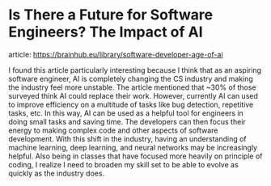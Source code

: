 # Is There a Future for Software Engineers? The Impact of AI

article: https://brainhub.eu/library/software-developer-age-of-ai

I found this article particularly interesting because I think that as an aspiring software engineer, AI is completely changing the CS industry and making the industry feel more unstable. The article mentioned that ~30% of those surveyed think AI could replace their work. However, currently AI can used to improve efficiency on a multitude of tasks like bug detection, repetitive tasks, etc. In this way, AI can be used as a helpful tool for engineers in doing small tasks and saving time. The developers can then focus their energy to making complex code and other aspects of software development. With this shift in the industry, having an understanding of machine learning, deep learning, and neural networks may be increasingly helpful. Also being in classes that have focused more heavily on principle of coding, I realize I need to broaden my skill set to be able to evolve as quickly as the industry does.
